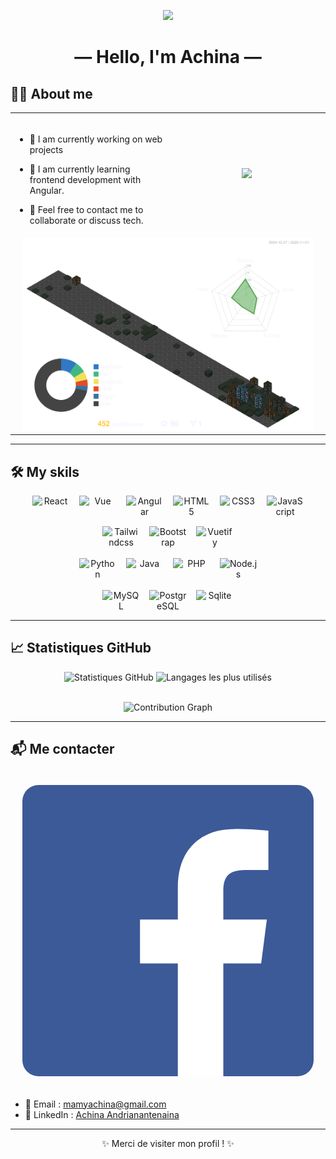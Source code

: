 
<p align="center">
  <img src="https://media.giphy.com/media/v1.Y2lkPWVjZjA1ZTQ3N3dubXF5MG9jbXYxZDl0YmU3aWdja2x5Z2M5NnZ1cTluNWY2bHZxeiZlcD12MV9naWZzX3JlbGF0ZWQmY3Q9cw/cn2LKatpvy89MTVR3e/giphy.gif" width="30%"/>
</p>


<h1 align="center">— Hello, I'm Achina —</h1>
  
## 🙋‍♂️ About me

<div align="center">

<table>
<tr>
<td width="50%" align="left">
<br>
  
- 🔭 I am currently working on web projects

- 🌱 I am currently learning frontend development with Angular.
  
- 💬 Feel free to contact me to collaborate or discuss tech.
 
</td>

<td width="50%" align="center" border="transparent">

![](https://github-readme-streak-stats.herokuapp.com/?user=AnachiAndria&theme=tokyonight-duo&hide_border=true)

</td>
</tr>

<tr>
  <td width="70%" align="center" colspan="2">
<picture>
  <!--<source media="(prefers-color-scheme: dark)" srcset="https://raw.githubusercontent.com/AnachiAndria/AnachiAndria/output-3d-contrib/night.svg" />-->
  <source media="(prefers-color-scheme: light)" srcset="https://raw.githubusercontent.com/AnachiAndria/AnachiAndria/output-3d-contrib/day.svg" />
  <source media="(prefers-color-scheme: dark)" srcset="https://raw.githubusercontent.com/AnachiAndria/AnachiAndria/output-3d-contrib/metropolis.svg" />
  <img alt="github profile contributions chart" src="https://raw.githubusercontent.com/AnachiAndria/AnachiAndria/output-3d-contrib/metropolis.svg" width="95%" />
</picture>

  </td>
</tr>
</table>

</div>

---

## 🛠️ My skils

<div align="center" style="display: flex; justify-content: center; gap: 15px; flex-wrap: wrap;">
  <img src="https://cdn.jsdelivr.net/gh/devicons/devicon/icons/react/react-original.svg" width="60" title="React" />
  <img src="https://cdn.jsdelivr.net/gh/devicons/devicon/icons/vuejs/vuejs-original.svg" width="60" title="Vue" />
  <img src="https://cdn.jsdelivr.net/gh/devicons/devicon@latest/icons/angular/angular-original.svg" width="60" title="Angular" />
  <img src="https://cdn.jsdelivr.net/gh/devicons/devicon/icons/html5/html5-original.svg" width="60" title="HTML5" />
  <img src="https://cdn.jsdelivr.net/gh/devicons/devicon/icons/css3/css3-original.svg" width="60" title="CSS3" />
  <img src="https://cdn.jsdelivr.net/gh/devicons/devicon/icons/javascript/javascript-original.svg" width="60" title="JavaScript" />
  <img src="https://cdn.jsdelivr.net/gh/devicons/devicon@latest/icons/tailwindcss/tailwindcss-original.svg" width="60" title="Tailwindcss"/>
  <img src="https://cdn.jsdelivr.net/gh/devicons/devicon@latest/icons/bootstrap/bootstrap-original.svg" width="60" title="Bootstrap" />
  <img src="https://cdn.jsdelivr.net/gh/devicons/devicon@latest/icons/vuetify/vuetify-original.svg" width="60" title="Vuetify" />
</div>
<br>
<div align="center" style="display: flex; justify-content: center; gap: 15px; flex-wrap: wrap;">
  <img src="https://cdn.jsdelivr.net/gh/devicons/devicon/icons/python/python-original.svg" width="60" title="Python" />
  <img src="https://cdn.jsdelivr.net/gh/devicons/devicon@latest/icons/java/java-original.svg" width="60" title="Java" />
  <img src="https://cdn.jsdelivr.net/gh/devicons/devicon/icons/php/php-original.svg" width="60" title="PHP" />
  <img src="https://cdn.jsdelivr.net/gh/devicons/devicon/icons/nodejs/nodejs-original.svg" width="60" title="Node.js" />
</div>
<br>
<div align="center" style="display: flex; justify-content: center; gap: 15px; flex-wrap: wrap;">
      <img src="https://cdn.jsdelivr.net/gh/devicons/devicon/icons/mysql/mysql-original.svg" width="60" title="MySQL" />
      <img src="https://cdn.jsdelivr.net/gh/devicons/devicon/icons/postgresql/postgresql-original.svg" width="60" title="PostgreSQL" />
      <img src="https://cdn.jsdelivr.net/gh/devicons/devicon@latest/icons/sqlite/sqlite-original.svg" width="60" title="Sqlite" />
</div>

---

## 📈 Statistiques GitHub

<div align="center"> 
  <img width="54%" src="https://github-readme-stats.vercel.app/api?username=AnachiAndria&show_icons=true&hide_border=true&title_color=0abde3&icon_color=1dd1a1&text_color=ffffff&bg_color=0d1117" alt="Statistiques GitHub" /> 
  <img width="42%" src="https://github-readme-stats.vercel.app/api/top-langs/?username=AnachiAndria&layout=compact&hide_border=true&title_color=0abde3&text_color=ffffff&bg_color=0d1117" alt="Langages les plus utilisés" /> 
</div>

<br>

<p align="center">
  <img src="https://github-profile-summary-cards.vercel.app/api/cards/profile-details?username=AnachiAndria&theme=github_dark" alt="Contribution Graph" width="100%" />
</p>

---

## 📬 Me contacter

  <svg viewBox="0 0 128 128">
    <rect fill="#3d5a98" x="4.83" y="4.83" width="118.35" height="118.35" rx="6.53" ry="6.53"></rect><path fill="#fff" d="M86.48 123.17V77.34h15.38l2.3-17.86H86.48v-11.4c0-5.17 1.44-8.7 8.85-8.7h9.46v-16A126.56 126.56 0 0091 22.7c-13.62 0-23 8.3-23 23.61v13.17H52.62v17.86H68v45.83z"></path>
  </svg>
 
- 📧 Email : mamyachina@gmail.com  
- 💼 LinkedIn : [Achina Andrianantenaina](https://www.linkedin.com/in/achina-andrianantenaina)

---

<p align="center">✨ Merci de visiter mon profil ! ✨</p>
